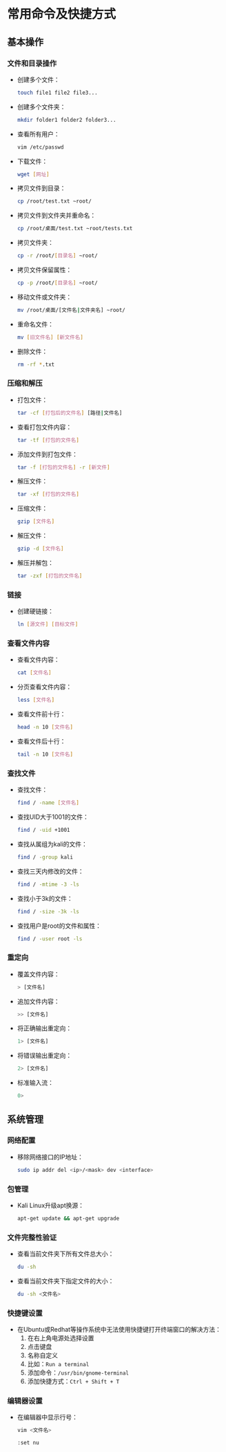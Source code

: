 # 常用命令及快捷方式

## 基本操作

### 文件和目录操作

- 创建多个文件：
  ```bash
  touch file1 file2 file3...
  ```
- 创建多个文件夹：
  ```bash
  mkdir folder1 folder2 folder3...
  ```
- 查看所有用户：
  ```bash
  vim /etc/passwd
  ```
- 下载文件：
  ```bash
  wget [网址]
  ```
- 拷贝文件到目录：
  ```bash
  cp /root/test.txt ~root/
  ```
- 拷贝文件到文件夹并重命名：
  ```bash
  cp /root/桌面/test.txt ~root/tests.txt
  ```
- 拷贝文件夹：
  ```bash
  cp -r /root/[目录名] ~root/
  ```
- 拷贝文件保留属性：
  ```bash
  cp -p /root/[目录名] ~root/
  ```
- 移动文件或文件夹：
  ```bash
  mv /root/桌面/[文件名|文件夹名] ~root/
  ```
- 重命名文件：
  ```bash
  mv [旧文件名] [新文件名]
  ```
- 删除文件：
  ```bash
  rm -rf *.txt
  ```

### 压缩和解压

- 打包文件：
  ```bash
  tar -cf [打包后的文件名] [路径|文件名]
  ```
- 查看打包文件内容：
  ```bash
  tar -tf [打包的文件名]
  ```
- 添加文件到打包文件：
  ```bash
  tar -f [打包的文件名] -r [新文件]
  ```
- 解压文件：
  ```bash
  tar -xf [打包的文件名]
  ```
- 压缩文件：
  ```bash
  gzip [文件名]
  ```
- 解压文件：
  ```bash
  gzip -d [文件名]
  ```
- 解压并解包：
  ```bash
  tar -zxf [打包的文件名]
  ```

### 链接

- 创建硬链接：
  ```bash
  ln [源文件] [目标文件]
  ```

### 查看文件内容

- 查看文件内容：
  ```bash
  cat [文件名]
  ```
- 分页查看文件内容：
  ```bash
  less [文件名]
  ```
- 查看文件前十行：
  ```bash
  head -n 10 [文件名]
  ```
- 查看文件后十行：
  ```bash
  tail -n 10 [文件名]
  ```

### 查找文件

- 查找文件：
  ```bash
  find / -name [文件名]
  ```
- 查找UID大于1001的文件：
  ```bash
  find / -uid +1001
  ```
- 查找从属组为kali的文件：
  ```bash
  find / -group kali
  ```
- 查找三天内修改的文件：
  ```bash
  find / -mtime -3 -ls
  ```
- 查找小于3k的文件：
  ```bash
  find / -size -3k -ls
  ```
- 查找用户是root的文件和属性：
  ```bash
  find / -user root -ls
  ```

### 重定向

- 覆盖文件内容：
  ```bash
  > [文件名]
  ```
- 追加文件内容：
  ```bash
  >> [文件名]
  ```
- 将正确输出重定向：
  ```bash
  1> [文件名]
  ```
- 将错误输出重定向：
  ```bash
  2> [文件名]
  ```
- 标准输入流：
  ```bash
  0>
  ```

## 系统管理

### 网络配置

- 移除网络接口的IP地址：
  ```bash
  sudo ip addr del <ip>/<mask> dev <interface>
  ```

### 包管理

- Kali Linux升级apt换源：
  ```bash
  apt-get update && apt-get upgrade
  ```

### 文件完整性验证

- 查看当前文件夹下所有文件总大小：
  ```bash
  du -sh
  ```
- 查看当前文件夹下指定文件的大小：
  ```bash
  du -sh <文件名>
  ```

### 快捷键设置

- 在Ubuntu或Redhat等操作系统中无法使用快捷键打开终端窗口的解决方法：
  1. 在右上角电源处选择设置
  2. 点击键盘
  3. 名称自定义
  4. 比如：`Run a terminal`
  5. 添加命令：`/usr/bin/gnome-terminal`
  6. 添加快捷方式：`Ctrl + Shift + T`

### 编辑器设置

- 在编辑器中显示行号：
  ```bash
  vim <文件名>
  ```
  ```bash
  :set nu
  ```
